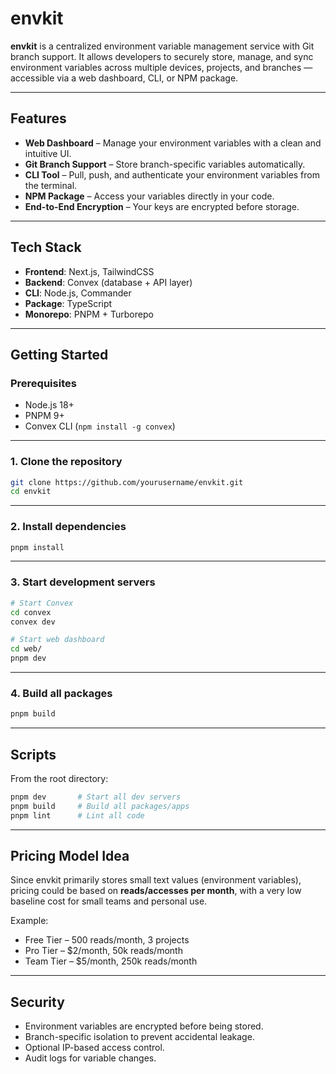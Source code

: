 # envkit

**envkit** is a centralized environment variable management service with Git branch support.
It allows developers to securely store, manage, and sync environment variables across multiple devices, projects, and branches — accessible via a web dashboard, CLI, or NPM package.

---

## Features

* **Web Dashboard** – Manage your environment variables with a clean and intuitive UI.
* **Git Branch Support** – Store branch-specific variables automatically.
* **CLI Tool** – Pull, push, and authenticate your environment variables from the terminal.
* **NPM Package** – Access your variables directly in your code.
* **End-to-End Encryption** – Your keys are encrypted before storage.

---

## Tech Stack

* **Frontend**: Next.js, TailwindCSS
* **Backend**: Convex (database + API layer)
* **CLI**: Node.js, Commander
* **Package**: TypeScript
* **Monorepo**: PNPM + Turborepo

---

## Getting Started

### Prerequisites

* Node.js 18+
* PNPM 9+
* Convex CLI (`npm install -g convex`)

---

### 1. Clone the repository

```bash
git clone https://github.com/yourusername/envkit.git
cd envkit
```

---

### 2. Install dependencies

```bash
pnpm install
```

---

### 3. Start development servers

```bash
# Start Convex
cd convex
convex dev

# Start web dashboard
cd web/
pnpm dev
```

---

### 4. Build all packages

```bash
pnpm build
```

---

## Scripts

From the root directory:

```bash
pnpm dev       # Start all dev servers
pnpm build     # Build all packages/apps
pnpm lint      # Lint all code
```

---

## Pricing Model Idea

Since envkit primarily stores small text values (environment variables), pricing could be based on **reads/accesses per month**, with a very low baseline cost for small teams and personal use.

Example:

* Free Tier – 500 reads/month, 3 projects
* Pro Tier – \$2/month, 50k reads/month
* Team Tier – \$5/month, 250k reads/month

---

## Security

* Environment variables are encrypted before being stored.
* Branch-specific isolation to prevent accidental leakage.
* Optional IP-based access control.
* Audit logs for variable changes.

